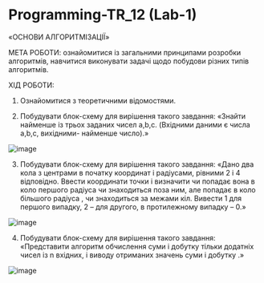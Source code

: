 # Programming-TR_12 (Lab-1)
«ОСНОВИ АЛГОРИТМІЗАЦІЇ»

МЕТА РОБОТИ: ознайомитися із загальними принципами розробки алгоритмів, навчитися виконувати задачі щодо побудови різних типів алгоритмів.

ХІД РОБОТИ:
1. Ознайомитися з теоретичними відомостями.

2. Побудувати блок-схему для вирішення такого
завдання: «Знайти найменше із трьох заданих чисел a,b,c. (Вхідними даними є числа
a,b,c, вихідними- найменше число).»

![image](https://github.com/Reckven/Programming-TR_12/assets/131643668/cd6a76cf-073f-4444-9a40-1b96933b5cc0)

3. Побудувати блок-схему для вирішення такого
завдання: «Дано два кола з центрами в початку координат і радіусами, рівними 2 і 4
відповідно. Ввести координати точки і визначити чи попадає вона в коло першого
радіуса чи знаходиться поза ним, але попадає в коло більшого радіуса , чи
знаходиться за межами кіл. Вивести 1 для першого випадку, 2 – для другого, в
протилежному випадку – 0.»

![image](https://github.com/Reckven/Programming-TR_12/assets/131643668/f3c41d2c-1d6a-44d7-acca-1452d17570c0)

4. Побудувати блок-схему для вирішення такого
завдання: «Представити алгоритм обчислення суми і добутку тільки додатніх чисел
із n вхідних, і виводу отриманих значень суми і добутку .»

![image](https://github.com/Reckven/Programming-TR_12/assets/131643668/84a0e475-091c-4fd3-8af5-f2d47da78de3)





